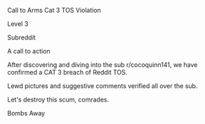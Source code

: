 Call to Arms Cat 3 TOS Violation

Level 3

Subreddit

A call to action

After discovering and diving into the sub r/cocoquinn141, we have confirmed a CAT 3 breach of Reddit TOS.

Lewd pictures and suggestive comments verified all over the sub.

Let's destroy this scum, comrades.

Bombs Away